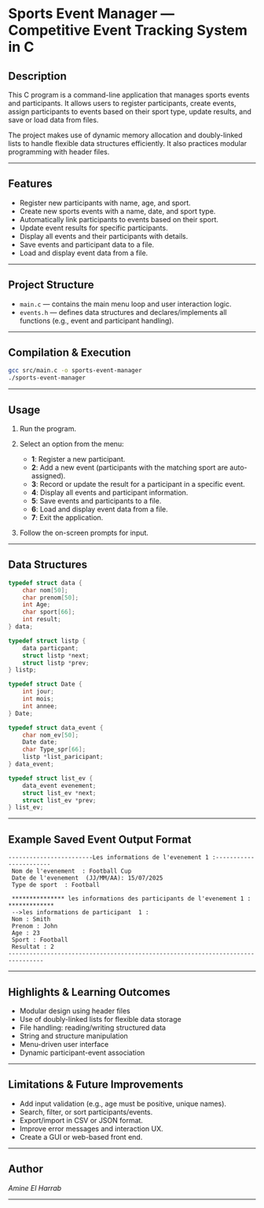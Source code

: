
# Sports Event Manager — Competitive Event Tracking System in C

## Description

This C program is a command-line application that manages sports events and participants. It allows users to register participants, create events, assign participants to events based on their sport type, update results, and save or load data from files.

The project makes use of dynamic memory allocation and doubly-linked lists to handle flexible data structures efficiently. It also practices modular programming with header files.

---

## Features

* Register new participants with name, age, and sport.
* Create new sports events with a name, date, and sport type.
* Automatically link participants to events based on their sport.
* Update event results for specific participants.
* Display all events and their participants with details.
* Save events and participant data to a file.
* Load and display event data from a file.

---

## Project Structure

* `main.c` — contains the main menu loop and user interaction logic.
* `events.h` — defines data structures and declares/implements all functions (e.g., event and participant handling).

---

## Compilation & Execution

```bash
gcc src/main.c -o sports-event-manager
./sports-event-manager
```

---

## Usage

1. Run the program.

2. Select an option from the menu:

   * **1**: Register a new participant.
   * **2**: Add a new event (participants with the matching sport are auto-assigned).
   * **3**: Record or update the result for a participant in a specific event.
   * **4**: Display all events and participant information.
   * **5**: Save events and participants to a file.
   * **6**: Load and display event data from a file.
   * **7**: Exit the application.

3. Follow the on-screen prompts for input.

---

## Data Structures

```c
typedef struct data {
    char nom[50];
    char prenom[50];
    int Age;
    char sport[66];
    int result;
} data;

typedef struct listp {
    data particpant;
    struct listp *next;
    struct listp *prev;
} listp;

typedef struct Date {
    int jour;
    int mois;
    int annee;
} Date;

typedef struct data_event {
    char nom_ev[50];
    Date date;
    char Type_spr[66];
    listp *list_paricipant;
} data_event;

typedef struct list_ev {
    data_event evenement;
    struct list_ev *next;
    struct list_ev *prev;
} list_ev;
```

---

## Example Saved Event Output Format

```
------------------------Les informations de l'evenement 1 :-----------------------
 Nom de l'evenement  : Football Cup
 Date de l'evenement  (JJ/MM/AA): 15/07/2025
 Type de sport  : Football

 *************** les informations des participants de l'evenement 1 : *************
 -->les informations de participant  1 :
 Nom : Smith
 Prenom : John
 Age : 23
 Sport : Football
 Resultat : 2
--------------------------------------------------------------------------------
```

---

## Highlights & Learning Outcomes

* Modular design using header files
* Use of doubly-linked lists for flexible data storage
* File handling: reading/writing structured data
* String and structure manipulation
* Menu-driven user interface
* Dynamic participant-event association

---

## Limitations & Future Improvements

* Add input validation (e.g., age must be positive, unique names).
* Search, filter, or sort participants/events.
* Export/import in CSV or JSON format.
* Improve error messages and interaction UX.
* Create a GUI or web-based front end.

---

## Author

*Amine El Harrab*

---

